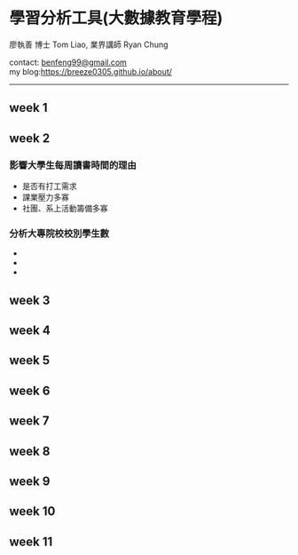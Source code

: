# 學習分析工具(大數據教育學程)

廖執善 博士 Tom Liao, 業界講師 Ryan Chung

contact: benfeng99@gmail.com  
my blog:https://breeze0305.github.io/about/  

***
## week 1

## week 2
### 影響大學生每周讀書時間的理由
* 是否有打工需求  
* 課業壓力多寡  
* 社團、系上活動籌備多寡  
### 分析大專院校校別學生數
* 
*
*

## week 3

## week 4

## week 5

## week 6

## week 7

## week 8

## week 9

## week 10

## week 11